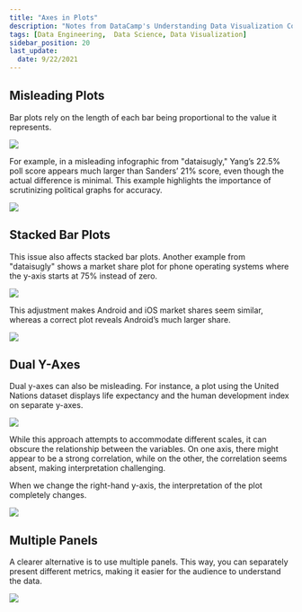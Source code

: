 ```yaml
---
title: "Axes in Plots"
description: "Notes from DataCamp's Understanding Data Visualization Course"
tags: [Data Engineering,  Data Science, Data Visualization]
sidebar_position: 20
last_update:
  date: 9/22/2021
---
```



## Misleading Plots

Bar plots rely on the length of each bar being proportional to the value it represents. 


<div class='img-center'>

![](/img/docs/misleading-plotsssssssss.png)

</div>


For example, in a misleading infographic from "dataisugly," Yang’s 22.5% poll score appears much larger than Sanders’ 21% score, even though the actual difference is minimal. This example highlights the importance of scrutinizing political graphs for accuracy.


<div class='img-center'>

![](/img/docs/misleading-plotsssssssss-correcteddddd.png)

</div>


## Stacked Bar Plots

This issue also affects stacked bar plots. Another example from "dataisugly" shows a market share plot for phone operating systems where the y-axis starts at 75% instead of zero. 

<div class='img-center'>

![](/img/docs/misleading-stacked-bar-plotsssssss.png)

</div>

This adjustment makes Android and iOS market shares seem similar, whereas a correct plot reveals Android’s much larger share.

<div class='img-center'>

![](/img/docs/misleading-stacked-bar-plotsssssss-correcteddddd.png)

</div>


## Dual Y-Axes

Dual y-axes can also be misleading. For instance, a plot using the United Nations dataset displays life expectancy and the human development index on separate y-axes. 

<div class='img-center'>

![](/img/docs/misleading-dual-y-axesssssssss.png)

</div>

While this approach attempts to accommodate different scales, it can obscure the relationship between the variables. On one axis, there might appear to be a strong correlation, while on the other, the correlation seems absent, making interpretation challenging. 

When we change the right-hand y-axis, the interpretation of the plot completely changes.

<div class='img-center'>

![](/img/docs/misleading-dual-y-axesssssssss-changing-one-y-axiss.png)

</div>



## Multiple Panels 

A clearer alternative is to use multiple panels. This way, you can separately present different metrics, making it easier for the audience to understand the data.

<div class='img-center'>

![](/img/docs/use-separate-panels-for-easier-Understandingssss.png)

</div>
